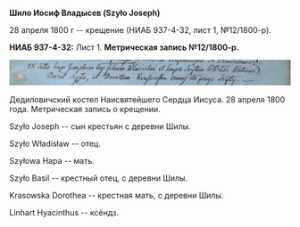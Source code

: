 **Шило Иосиф Владысев (Szyło Joseph)**

28 апреля 1800 г -- крещение (НИАБ 937-4-32, лист 1, №12/1800-р).

**НИАБ 937-4-32:** Лист 1. **Метрическая запись №12/1800-р.**

![](./media/777db078c6393eb24df2163e6346797dad026032.png)

Дедиловичский костел Наисвятейшего Сердца Иисуса. 28 апреля 1800 года.
Метрическая запись о крещении.

Szyło Joseph -- сын крестьян с деревни Шилы.

Szyło Władisław -- отец.

Szyłowa Hapa -- мать.

Szyło Basil -- крестный отец, с деревни Шилы.

Krasowska Dorothea -- крестная мать, с деревни Шилы.

Linhart Hyacinthus -- ксёндз.
